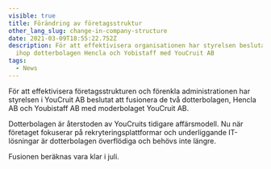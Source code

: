 ```yaml
---
visible: true
title: Förändring av företagsstruktur
other_lang_slug: change-in-company-structure
date: 2021-03-09T18:55:22.752Z
description: För att effektivisera organisationen har styrelsen beslutat att slå
  ihop dotterbolagen Hencla och Yobistaff med YouCruit AB
tags:
  - News
---
```

För att effektivisera företagsstrukturen och förenkla administrationen har styrelsen i YouCruit AB beslutat att fusionera de två dotterbolagen, Hencla AB och Youbistaff AB med moderbolaget YouCruit AB.

Dotterbolagen är återstoden av YouCruits tidigare affärsmodell. Nu när företaget fokuserar på rekryteringsplattformar och underliggande IT-lösningar är dotterbolagen överflödiga och behövs inte längre.

Fusionen beräknas vara klar i juli.